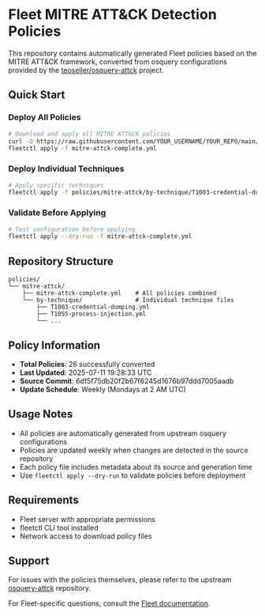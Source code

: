 # Fleet MITRE ATT&CK Detection Policies

This repository contains automatically generated Fleet policies based on the MITRE ATT&CK framework, converted from osquery configurations provided by the [teoseller/osquery-attck](https://github.com/teoseller/osquery-attck) project.

## Quick Start

### Deploy All Policies
```bash
# Download and apply all MITRE ATT&CK policies
curl -O https://raw.githubusercontent.com/YOUR_USERNAME/YOUR_REPO/main/policies/mitre-attck/mitre-attck-complete.yml
fleetctl apply -f mitre-attck-complete.yml
```

### Deploy Individual Techniques
```bash
# Apply specific techniques
fleetctl apply -f policies/mitre-attck/by-technique/T1003-credential-dumping.yml
```

### Validate Before Applying
```bash
# Test configuration before applying
fleetctl apply --dry-run -f mitre-attck-complete.yml
```

## Repository Structure

```
policies/
└── mitre-attck/
    ├── mitre-attck-complete.yml    # All policies combined
    └── by-technique/               # Individual technique files
        ├── T1003-credential-dumping.yml
        ├── T1055-process-injection.yml
        └── ...
```

## Policy Information

- **Total Policies**: 26 successfully converted
- **Last Updated**: 2025-07-11 19:28:33 UTC
- **Source Commit**: 6df5f75db20f2b67f6245d1676b97ddd7005aadb
- **Update Schedule**: Weekly (Mondays at 2 AM UTC)

## Usage Notes

- All policies are automatically generated from upstream osquery configurations
- Policies are updated weekly when changes are detected in the source repository
- Each policy file includes metadata about its source and generation time
- Use `fleetctl apply --dry-run` to validate policies before deployment

## Requirements

- Fleet server with appropriate permissions
- fleetctl CLI tool installed
- Network access to download policy files

## Support

For issues with the policies themselves, please refer to the upstream [osquery-attck](https://github.com/teoseller/osquery-attck) repository.

For Fleet-specific questions, consult the [Fleet documentation](https://fleetdm.com/docs).
